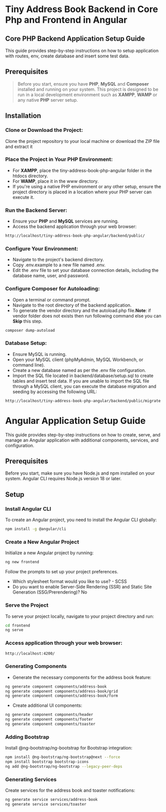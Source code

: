 # Tiny Address Book Backend in Core Php and Frontend in Angular

## Core PHP Backend Application Setup Guide

This guide provides step-by-step instructions on how to setup application with routes, env, create database and insert some test data.

## Prerequisites

> Before you start, ensure you have **PHP**, **MySQL** and **Composer** installed and running on your system. This project is designed to be run in a local development environment such as **XAMPP**, **WAMP** or any native **PHP** server setup.

## Installation

### Clone or Download the Project:

Clone the project repository to your local machine or download the ZIP file and extract it

### Place the Project in Your PHP Environment:

- For **XAMPP**, place the tiny-address-book-php-angular folder in the htdocs directory.
- For **WAMP**, place it in the www directory.
- If you're using a native PHP environment or any other setup, ensure the project directory is placed in a location where your PHP server can execute it.

### Run the Backend Server:

- Ensure your **PHP** and **MySQL** services are running.
- Access the backend application through your web browser:

```bash
http://localhost/tiny-address-book-php-angular/backend/public/
```

### Configure Your Environment:

- Navigate to the project's backend directory.
- Copy .env.example to a new file named .env.
- Edit the .env file to set your database connection details, including the database name, user, and password.

### Configure Composer for Autoloading:

- Open a terminal or command prompt.
- Navigate to the root directory of the backend application.
- To generate the vendor directory and the autoload.php file.**Note**: if vendor folder does not exists then run following command else you can **Skip** this step.

```bash
composer dump-autoload
```

### Database Setup:

- Ensure MySQL is running.
- Open your MySQL client (phpMyAdmin, MySQL Workbench, or command line).
- Create a new database named as per the .env file configuration.
- Import the SQL file located in backend/database/setup.sql to create tables and insert test data.
  If you are unable to import the SQL file through a MySQL client, you can execute the database migration and seeding by accessing the following URL:

```plaintext
http://localhost/tiny-address-book-php-angular/backend/public/migrate
```

# Angular Application Setup Guide

This guide provides step-by-step instructions on how to create, serve, and manage an Angular application with additional components, services, and configuration.

## Prerequisites

Before you start, make sure you have Node.js and npm installed on your system. Angular CLI requires Node.js version 18 or later.

## Setup

### Install Angular CLI

To create an Angular project, you need to install the Angular CLI globally:

```bash
npm install -g @angular/cli
```

### Create a New Angular Project

Initialize a new Angular project by running:

```bash
ng new frontend
```

Follow the prompts to set up your project preferences.

- Which stylesheet format would you like to use? - SCSS
- Do you want to enable Server-Side Rendering (SSR) and Static Site Generation (SSG/Prerendering)? No

### Serve the Project

To serve your project locally, navigate to your project directory and run:

```bash
cd frontend
ng serve
```

### Access application through your web browser:

```bash
http://localhost:4200/
```

### Generating Components

- Generate the necessary components for the address book feature:

```bash
ng generate component components/address-book
ng generate component components/address-book/grid
ng generate component components/address-book/form
```

- Create additional UI components:

```bash
ng generate component components/header
ng generate component components/footer
ng generate component components/toaster
```

### Adding Bootstrap

Install @ng-bootstrap/ng-bootstrap for Bootstrap integration:

```bash
npm install @ng-bootstrap/ng-bootstrap@next --force
npm install bootstrap bootstrap-icons
ng add @ng-bootstrap/ng-bootstrap --legacy-peer-deps
```

### Generating Services

Create services for the address book and toaster notifications:

```bash
ng generate service services/address-book
ng generate service services/toaster
```
